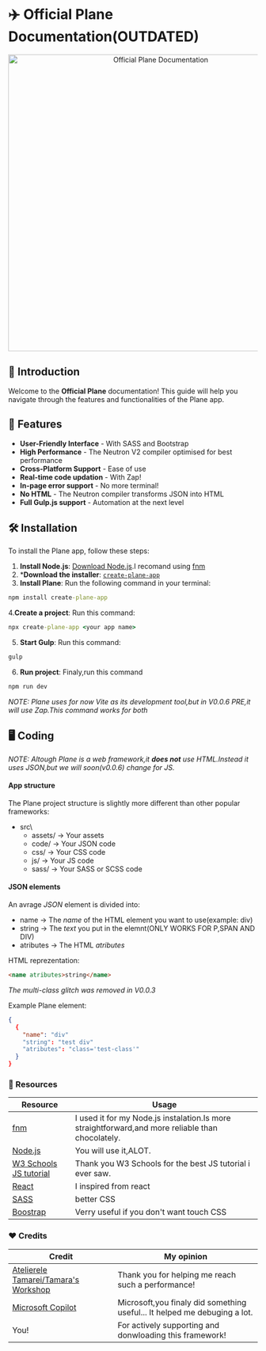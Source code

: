 # ✈️ Official Plane Documentation(OUTDATED)

<p align="center">
  <img src="https://github.com/user-attachments/assets/ecec99cb-ed57-453c-8c7f-787ff41a9577" alt="Official Plane Documentation" width="600"/>
</p>

## 🚀 Introduction
Welcome to the **Official Plane** documentation! This guide will help you navigate through the features and functionalities of the Plane app.

## 🌟 Features
- **User-Friendly Interface** - With SASS and Bootstrap
- **High Performance** - The Neutron V2 compiler optimised for best performance
- **Cross-Platform Support** - Ease of use
- **Real-time code updation** - With Zap!
- **In-page error support** - No more terminal!
- **No HTML** - The Neutron compiler transforms JSON into HTML
- **Full Gulp.js support** - Automation at the next level


## 🛠 Installation
To install the Plane app, follow these steps:
1. **Install Node.js**: [Download Node.js](https://nodejs.org/).I recomand using [fnm](https://github.com/Schniz/fnm)
2. ***Download the installer**: [`create-plane-app`](https://www.npmjs.com/package/create-plane-app)
3. **Install Plane**: Run the following command in your terminal:
```bat
npm install create-plane-app
```
4.**Create a project**: Run this command:
```bat
npx create-plane-app <your app name>
```
5. **Start Gulp**: Run this command:
```bat
gulp
```
6. **Run project**: Finaly,run this command
```bat
npm run dev
```


*NOTE: Plane uses for now Vite as its development tool,but in V0.0.6 PRE,it will use Zap.This command works for both*

## 🖥️ Coding
*NOTE: Altough Plane is a web framework,it **does not** use HTML.Instead it uses JSON,but we will soon(v0.0.6) change for JS.*

#### App structure
The Plane project structure is slightly more different than other popular frameworks:
- src\
    - assets/ -> Your assets
    - code/ -> Your JSON code
    - css/ -> Your CSS code
    - js/ -> Your JS code
    - sass/ -> Your SASS or SCSS code
 
#### JSON elements
An avrage *JSON* element is divided into:
- name -> The *name* of the HTML element you want to use(example: div)
- string -> The *text* you put in the elemnt(ONLY WORKS FOR P,SPAN AND DIV)
- atributes -> The HTML *atributes*

HTML reprezentation:
```html
<name atributes>string</name>
```
*The multi-class glitch was removed in V0.0.3*

Example Plane element:
```json
{
  {
    "name": "div"
    "string": "test div"
    "atributes": "class='test-class'"
  }
}
```



### 🔗 Resources
| Resource                                                                    | Usage                                                                                            |
|-----------------------------------------------------------------------------|--------------------------------------------------------------------------------------------------|
| [fnm](https://github.com/Schniz/fnm)                                        | I used it for my Node.js instalation.Is more straightforward,and more reliable than chocolately. |
| [Node.js](https://nodejs.org/api/all.html)                                  | You will use it,ALOT.                                                                            |
| [W3 Schools JS tutorial](https://www.w3schools.com/js/DEFAULT.asp)          | Thank you W3 Schools for the best JS tutorial i ever saw.                                        |
| [React](https://react.dev/learn)                                            | I inspired from react                                                                            |
| [SASS](https://sass-lang.com/documentation/)                                | better CSS                                                                                       |
| [Boostrap](https://getbootstrap.com/docs/5.0/getting-started/introduction/) | Verry useful if you don't want touch CSS                                                         |

### ❤️ Credits

| Credit                                                                       | My opinion                                                                     |
|--------------------------------------------------------------------------------|---------------------------------------------------------------------------|
| [Atelierele Tamarei/Tamara's Workshop](https://ateliereletamarei.ro/)          | Thank you for helping me reach such a performance!                        |
| [Microsoft Copilot](https://copilot.microsoft.com/chats/HoGaWfiN62FDTjUJzfdYB) | Microsoft,you finaly did something useful... It helped me debuging a lot. |
| You!                                                                           | For actively supporting and donwloading this framework!                   |
